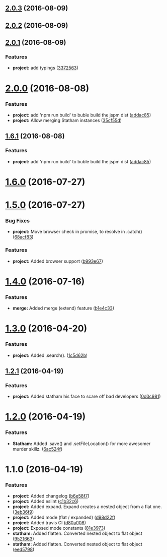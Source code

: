 <a name="2.0.3"></a>
## [2.0.3](https://github.com/SpoonX/json-statham/compare/v2.0.2...v2.0.3) (2016-08-09)



<a name="2.0.2"></a>
## [2.0.2](https://github.com/SpoonX/json-statham/compare/v2.0.1...v2.0.2) (2016-08-09)



<a name="2.0.1"></a>
## [2.0.1](https://github.com/SpoonX/json-statham/compare/v2.0.0...v2.0.1) (2016-08-09)


### Features

* **project:** add typings ([3372563](https://github.com/SpoonX/json-statham/commit/3372563))



<a name="2.0.0"></a>
# [2.0.0](https://github.com/SpoonX/json-statham/compare/v1.5.0...v2.0.0) (2016-08-08)


### Features

* **project:** add 'npm run build'  to buble build the jspm dist ([addac85](https://github.com/SpoonX/json-statham/commit/addac85))
* **project:** Allow merging Statham instances ([35cf55d](https://github.com/SpoonX/json-statham/commit/35cf55d))



<a name="1.6.1"></a>
## [1.6.1](https://github.com/SpoonX/json-statham/compare/v1.5.0...v1.6.1) (2016-08-08)


### Features

* **project:** add 'npm run build'  to buble build the jspm dist ([addac85](https://github.com/SpoonX/json-statham/commit/addac85))



<a name="1.6.0"></a>
# [1.6.0](https://github.com/SpoonX/json-statham/compare/v1.5.0...v1.6.0) (2016-07-27)



<a name="1.5.0"></a>
# [1.5.0](https://github.com/SpoonX/json-statham/compare/v1.4.0...v1.5.0) (2016-07-27)


### Bug Fixes

* **project:** Move browser check in promise, to resolve in .catch() ([68acf83](https://github.com/SpoonX/json-statham/commit/68acf83))


### Features

* **project:** Added browser support ([b993e67](https://github.com/SpoonX/json-statham/commit/b993e67))



<a name="1.4.0"></a>
# [1.4.0](https://github.com/SpoonX/json-statham/compare/v1.3.0...v1.4.0) (2016-07-16)


### Features

* **merge:** Added merge (extend) feature ([b1e4c33](https://github.com/SpoonX/json-statham/commit/b1e4c33))



<a name="1.3.0"></a>
# [1.3.0](https://github.com/SpoonX/json-statham/compare/v1.2.1...v1.3.0) (2016-04-20)


### Features

* **project:** Added .search(). ([1c5d62b](https://github.com/SpoonX/json-statham/commit/1c5d62b))



<a name="1.2.1"></a>
## [1.2.1](https://github.com/SpoonX/json-statham/compare/v1.2.0...v1.2.1) (2016-04-19)


### Features

* **project:** Added statham his face to scare off bad developers ([0d0c981](https://github.com/SpoonX/json-statham/commit/0d0c981))



<a name="1.2.0"></a>
# [1.2.0](https://github.com/SpoonX/json-statham/compare/v1.1.0...v1.2.0) (2016-04-19)

### Features

* **Statham:** Added .save() and .setFileLocation() for more awesomer murder skillz. ([6ac524f](https://github.com/SpoonX/json-statham/commit/6ac524f))

<a name="1.1.0"></a>
# 1.1.0 (2016-04-19)

### Features

* **project:** Added changelog ([b6e58f7](https://github.com/SpoonX/json-statham/commit/b6e58f7))
* **project:** Added eslint ([c1b32c6](https://github.com/SpoonX/json-statham/commit/c1b32c6))
* **project:** Added expand. Expand creates a nested object from a flat one. ([3eb36f9](https://github.com/SpoonX/json-statham/commit/3eb36f9))
* **project:** Added mode (flat / expanded) ([d98d22f](https://github.com/SpoonX/json-statham/commit/d98d22f))
* **project:** Added travis CI ([d80a008](https://github.com/SpoonX/json-statham/commit/d80a008))
* **project:** Exposed mode constants ([81e3973](https://github.com/SpoonX/json-statham/commit/81e3973))
* **statham:** Added flatten. Converted nested object to flat object ([9521663](https://github.com/SpoonX/json-statham/commit/9521663))
* **statham:** Added flatten. Converted nested object to flat object ([eed5798](https://github.com/SpoonX/json-statham/commit/eed5798))


